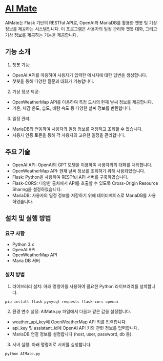 # [AI Mate](http://aimate.aikopo.net/)
AIMate는 Flask 기반의 RESTful API로, OpenAI와 MariaDB를 활용한 챗봇 및 기상 정보를 제공하는 시스템입니다. 이 프로그램은 사용자의 일정 관리와 챗봇 대화, 그리고 기상 정보를 제공하는 기능을 제공합니다.
## 기능 소개
1. 챗봇 기능:
- OpenAI API를 이용하여 사용자가 입력한 메시지에 대한 답변을 생성합니다.
- 챗봇을 통해 다양한 질문과 대화가 가능합니다.
2. 기상 정보 제공:
- OpenWeatherMap API를 이용하여 특정 도시의 현재 날씨 정보를 제공합니다.
- 기온, 체감 온도, 습도, 바람 속도 등 다양한 날씨 정보를 반환합니다.
3. 일정 관리:
- MariaDB와 연동하여 사용자의 일정 정보를 저장하고 조회할 수 있습니다.
- 사용자 인증 토큰을 통해 각 사용자의 고유한 일정을 관리합니다.
## 주요 기술
- OpenAI API: OpenAI의 GPT 모델을 이용하여 사용자와의 대화를 처리합니다.
- OpenWeatherMap API: 현재 날씨 정보를 조회하기 위해 사용되었습니다.
- Flask: Python을 사용하여 RESTful API 서버를 구축하였습니다.
- Flask-CORS: 다양한 출처에서 API를 호출할 수 있도록 Cross-Origin Resource Sharing을 설정하였습니다.
- MariaDB: 사용자의 일정 정보를 저장하기 위해 데이터베이스로 MariaDB를 사용하였습니다.
## 설치 및 실행 방법
### 요구 사항
- Python 3.x
- OpenAI API
- OpenWeatherMap API
- Maria DB 서버
### 설치 방법
1. 라이브러리 설치:
아래 명령어를 사용하여 필요한 Python 라이브러리를 설치합니다.
```
pip install flask pymysql requests flask-cors openai
```

2. 환경 변수 설정:
AIMate.py 파일에서 다음과 같은 값을 설정합니다.
- weather_api_key에 OpenWeatherMap API 키를 입력합니다.
- api_key 및 assistant_id에 OpenAI API 키와 관련 정보를 입력합니다.
- MariaDB 연결 정보를 설정합니다 (host, user, password, db 등).

3. 서버 실행:
아래 명령어로 서버를 실행합니다.
```
python AIMate.py
```
